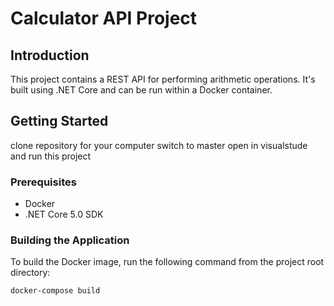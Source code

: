 # Calculator API Project

## Introduction
This project contains a REST API for performing arithmetic operations. It's built using .NET Core and can be run within a Docker container.

## Getting Started

clone repository for your computer
switch to master
open in visualstude
and run this project


### Prerequisites
- Docker
- .NET Core 5.0 SDK

### Building the Application
To build the Docker image, run the following command from the project root directory:

```bash
docker-compose build
